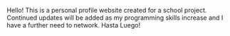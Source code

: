 Hello! This is a personal profile website created for a school project. 
Continued updates will be added as my programming skills increase and I have a further need to network.
Hasta Luego!
